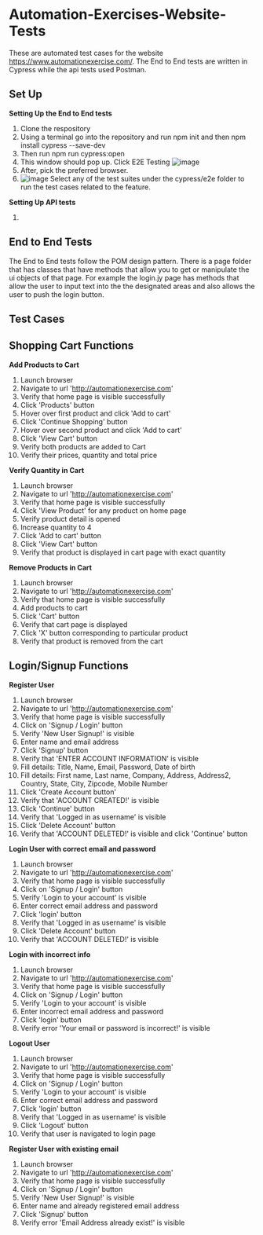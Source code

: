 # Automation-Exercises-Website-Tests

These are automated test cases for the website https://www.automationexercise.com/. The End to End tests are written in Cypress while the api tests used
Postman. 

Set Up
----

__Setting Up the End to End tests__ 

1. Clone the respository
2. Using a terminal go into the repository and run npm init and then npm install cypress --save-dev
3. Then run npm run cypress:open
4. This window should pop up. Click E2E Testing
 ![image](https://user-images.githubusercontent.com/38774593/224465326-0f03f77c-5a4a-425d-8f0a-46a9a8034ceb.png)
5. After, pick the preferred browser. 
6. ![image](https://user-images.githubusercontent.com/38774593/224465726-b948acf0-187c-4a18-9270-ab5b72c539fe.png)
Select any of the test suites under the cypress/e2e folder to run the test cases related to the feature.

__Setting Up API tests__ 

1. 


End to End Tests
----

The End to End tests follow the POM design pattern. There is a page folder that has classes that have methods that allow you to get or manipulate the ui objects
of that page. For example the login.jy page has methods that allow the user to input text into the the designated areas and also allows the user to push the login
button.

Test Cases
----

Shopping Cart Functions
----

__Add Products to Cart__

1. Launch browser
2. Navigate to url 'http://automationexercise.com'
3. Verify that home page is visible successfully
4. Click 'Products' button
5. Hover over first product and click 'Add to cart'
6. Click 'Continue Shopping' button
7. Hover over second product and click 'Add to cart'
8. Click 'View Cart' button
9. Verify both products are added to Cart
10. Verify their prices, quantity and total price

__Verify Quantity in Cart__

1. Launch browser
2. Navigate to url 'http://automationexercise.com'
3. Verify that home page is visible successfully
4. Click 'View Product' for any product on home page
5. Verify product detail is opened
6. Increase quantity to 4
7. Click 'Add to cart' button
8. Click 'View Cart' button
9. Verify that product is displayed in cart page with exact quantity

__Remove Products in Cart__

1. Launch browser
2. Navigate to url 'http://automationexercise.com'
3. Verify that home page is visible successfully
4. Add products to cart
5. Click 'Cart' button
6. Verify that cart page is displayed
7. Click 'X' button corresponding to particular product
8. Verify that product is removed from the cart

Login/Signup Functions
----
__Register User__

1. Launch browser
2. Navigate to url 'http://automationexercise.com'
3. Verify that home page is visible successfully
4. Click on 'Signup / Login' button
5. Verify 'New User Signup!' is visible
6. Enter name and email address
7. Click 'Signup' button
8. Verify that 'ENTER ACCOUNT INFORMATION' is visible
9. Fill details: Title, Name, Email, Password, Date of birth
12. Fill details: First name, Last name, Company, Address, Address2, Country, State, City, Zipcode, Mobile Number
13. Click 'Create Account button'
14. Verify that 'ACCOUNT CREATED!' is visible
15. Click 'Continue' button
16. Verify that 'Logged in as username' is visible
17. Click 'Delete Account' button
18. Verify that 'ACCOUNT DELETED!' is visible and click 'Continue' button

__Login User with correct email and password__

1. Launch browser
2. Navigate to url 'http://automationexercise.com'
3. Verify that home page is visible successfully
4. Click on 'Signup / Login' button
5. Verify 'Login to your account' is visible
6. Enter correct email address and password
7. Click 'login' button
8. Verify that 'Logged in as username' is visible
9. Click 'Delete Account' button
10. Verify that 'ACCOUNT DELETED!' is visible

__Login with incorrect info__

1. Launch browser
2. Navigate to url 'http://automationexercise.com'
3. Verify that home page is visible successfully
4. Click on 'Signup / Login' button
5. Verify 'Login to your account' is visible
6. Enter incorrect email address and password
7. Click 'login' button
8. Verify error 'Your email or password is incorrect!' is visible


__Logout User__

1. Launch browser
2. Navigate to url 'http://automationexercise.com'
3. Verify that home page is visible successfully
4. Click on 'Signup / Login' button
5. Verify 'Login to your account' is visible
6. Enter correct email address and password
7. Click 'login' button
8. Verify that 'Logged in as username' is visible
9. Click 'Logout' button
10. Verify that user is navigated to login page


__Register User with existing email__

1. Launch browser
2. Navigate to url 'http://automationexercise.com'
3. Verify that home page is visible successfully
4. Click on 'Signup / Login' button
5. Verify 'New User Signup!' is visible
6. Enter name and already registered email address
7. Click 'Signup' button
8. Verify error 'Email Address already exist!' is visible









